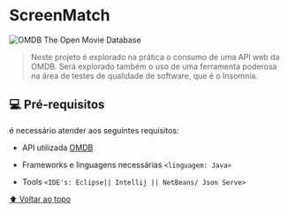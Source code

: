 #   ScreenMatch


<img src="https://th.bing.com/th/id/R.2f4354e00779599e18152b9478c1c648?rik=2dmtmPje4gNNmg&pid=ImgRaw&r=0" 
alt="OMDB The Open Movie Database">

> Neste projeto é explorado na prática o consumo de uma API web da OMDB. Será explorado também o uso de uma ferramenta poderosa na área de testes de qualidade de software, que é o Insomnia.


## 💻 Pré-requisitos

é necessário atender aos seguintes requisitos:

* API utilizada [OMDB](https://www.omdbapi.com/)


* Frameworks e linguagens necessárias 
  `<linguagem: Java>`
 
    
* Tools `<IDE's: Eclipse|| Intellij || NetBeans/ Json Serve>`



[⬆ Voltar ao topo](#ScreenMatch)<br>
